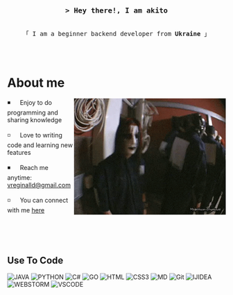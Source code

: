 

<!-- Intro  -->
<h3 align="center">
        <samp>&gt; Hey there!, I am akito</samp>
</h3>


<p align="center"> 
  <samp>
    <br>
    「 I am a beginner backend developer from <b>Ukraine</b> 」
    <br>
    <br>
  </samp>
</p>
<br />

<!-- About Section -->
 # About me
 
<p>
 <img align="right" width="350" src="/joey.gif" alt="joey jordison" />
  
 ◾ &emsp; Enjoy to do programming and sharing knowledge <br/><br/>
 ◽ &emsp; Love to writing code and learning new features<br/><br/>
 ◾ &emsp; Reach me anytime: vreginalld@gmail.com<br/><br/>
 ◽ &emsp; You can connect with me [here](https://t.me/slezkipotekli)
  

</p>

<br/>
<br/>
<br/>

## Use To Code

![JAVA](https://img.shields.io/badge/Java-ED8B00?style=for-the-badge&logo=openjdk&logoColor=white)
![PYTHON](https://img.shields.io/badge/Python-14354C?style=for-the-badge&logo=python&logoColor=white)
![C#](https://img.shields.io/badge/C%23-239120?style=for-the-badge&logo=c-sharp&logoColor=white)
![GO](https://img.shields.io/badge/Go-00ADD8?style=for-the-badge&logo=go&logoColor=white)
![HTML](https://img.shields.io/badge/HTML5-E34F26?style=for-the-badge&logo=html5&logoColor=white)
![CSS3](https://img.shields.io/badge/CSS3-1572B6?style=for-the-badge&logo=css3&logoColor=white)
![MD](https://img.shields.io/badge/Markdown-000000?style=for-the-badge&logo=markdown&logoColor=white)
![Git](https://img.shields.io/badge/Git-F05032?style=for-the-badge&logo=git&logoColor=white)
![IJIDEA](https://img.shields.io/badge/IntelliJ_IDEA-000000.svg?style=for-the-badge&logo=intellij-idea&logoColor=white)
![WEBSTORM](https://img.shields.io/badge/WebStorm-000000?style=for-the-badge&logo=WebStorm&logoColor=white)
![VSCODE](https://img.shields.io/badge/Visual_Studio_Code-0078D4?style=for-the-badge&logo=visual%20studio%20code&logoColor=white)


<br/>
